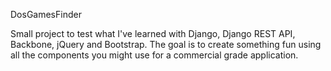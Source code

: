 DosGamesFinder

Small project to test what I've learned with Django, Django REST API, Backbone, jQuery and Bootstrap.
The goal is to create something fun using all the components you might use for a commercial grade application. 

